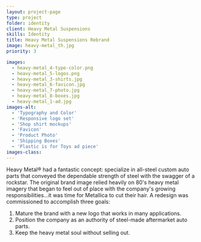 ```yaml
---
layout: project-page
type: project
folder: identity
client: Heavy Metal Suspensions
skills: Identity
title: Heavy Metal Suspensions Rebrand
image: heavy-metal_th.jpg
priority: 3

images: 
  - heavy-metal_4-type-color.png
  - heavy-metal_5-logos.png
  - heavy-metal_3-shirts.jpg
  - heavy-metal_6-favicon.jpg
  - heavy-metal_7-photo.jpg
  - heavy-metal_8-boxes.jpg
  - heavy-metal_1-ad.jpg
images-alt:
  - 'Typography and Color'
  - 'Responsive logo set'
  - 'Shop shirt mockups'
  - 'Favicon'
  - 'Product Photo'
  - 'Shipping Boxes'
  - 'Plastic is for Toys ad piece'
images-class:
---
```



Heavy Metal® had a fantastic concept: specialize in all-steel custom auto parts that conveyed the dependable strength of steel with the swagger of a rockstar. The original brand image relied heavily on 80's heavy metal imagery that began to feel out of place with the company's growing responsibilities…it was time for Metallica to cut their hair. A redesign was commissioned to accomplish three goals:
1. Mature the brand with a new logo that works in many applications.
2. Position the company as an authority of steel-made aftermarket auto parts.
3. Keep the heavy metal soul without selling out.
